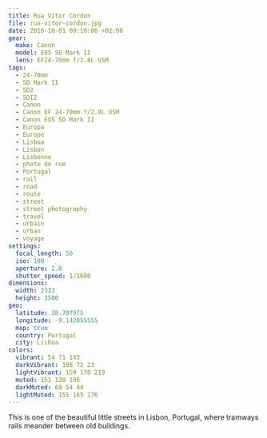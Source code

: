 ```yaml
---
title: Rua Vítor Cordon
file: rua-vitor-cordon.jpg
date: 2016-10-01 09:10:00 +02:00
gear:
  make: Canon
  model: EOS 5D Mark II
  lens: EF24-70mm f/2.8L USM
tags:
  - 24-70mm
  - 5D Mark II
  - 5D2
  - 5DII
  - Canon
  - Canon EF 24-70mm f/2.8L USM
  - Canon EOS 5D Mark II
  - Europa
  - Europe
  - Lisboa
  - Lisbon
  - Lisbonne
  - photo de rue
  - Portugal
  - rail
  - road
  - route
  - street
  - street photography
  - travel
  - urbain
  - urban
  - voyage
settings:
  focal_length: 50
  iso: 100
  aperture: 2.8
  shutter_speed: 1/1600
dimensions:
  width: 2333
  height: 3500
geo:
  latitude: 38.707975
  longitude: -9.142055555
  map: true
  country: Portugal
  city: Lisboa
colors:
  vibrant: 54 71 143
  darkVibrant: 108 72 23
  lightVibrant: 159 170 219
  muted: 151 128 105
  darkMuted: 69 54 44
  lightMuted: 155 165 176
---
```


This is one of the beautiful little streets in Lisbon, Portugal, where tramways rails meander between old buildings.
